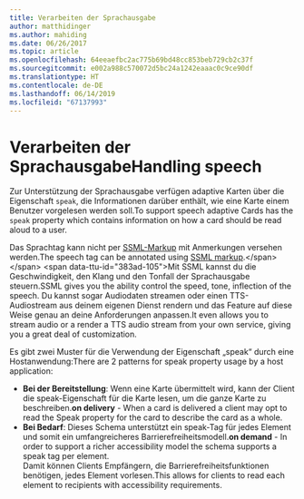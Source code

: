 ```yaml
---
title: Verarbeiten der Sprachausgabe
author: matthidinger
ms.author: mahiding
ms.date: 06/26/2017
ms.topic: article
ms.openlocfilehash: 64eeaefbc2ac775b69bd48cc853beb729cb2c37f
ms.sourcegitcommit: e002a988c570072d5bc24a1242eaaac0c9ce90df
ms.translationtype: HT
ms.contentlocale: de-DE
ms.lasthandoff: 06/14/2019
ms.locfileid: "67137993"
---
```

# <a name="handling-speech"></a><span data-ttu-id="383ad-102">Verarbeiten der Sprachausgabe</span><span class="sxs-lookup"><span data-stu-id="383ad-102">Handling speech</span></span>

<span data-ttu-id="383ad-103">Zur Unterstützung der Sprachausgabe verfügen adaptive Karten über die Eigenschaft `speak`, die Informationen darüber enthält, wie eine Karte einem Benutzer vorgelesen werden soll.</span><span class="sxs-lookup"><span data-stu-id="383ad-103">To support speech adaptive Cards has the `speak` property which contains information on how a card should be read aloud to a user.</span></span>

<span data-ttu-id="383ad-104">Das Sprachtag kann nicht per [SSML-Markup](https://msdn.microsoft.com/en-us/library/office/hh361578(v=office.14).aspx) mit Anmerkungen versehen werden.</span><span class="sxs-lookup"><span data-stu-id="383ad-104">The speech tag can be annotated using  [SSML markup](https://msdn.microsoft.com/en-us/library/office/hh361578(v=office.14).aspx).</span></span> <span data-ttu-id="383ad-105">Mit SSML kannst du die Geschwindigkeit, den Klang und den Tonfall der Sprachausgabe steuern.</span><span class="sxs-lookup"><span data-stu-id="383ad-105">SSML gives you the ability control the speed, tone, inflection of the speech.</span></span>  <span data-ttu-id="383ad-106">Du kannst sogar Audiodaten streamen oder einen TTS-Audiostream aus deinem eigenen Dienst rendern und das Feature auf diese Weise genau an deine Anforderungen anpassen.</span><span class="sxs-lookup"><span data-stu-id="383ad-106">It even allows you to stream audio or a render a TTS audio stream from your own service, giving you a great deal of customization.</span></span>

<span data-ttu-id="383ad-107">Es gibt zwei Muster für die Verwendung der Eigenschaft „speak“ durch eine Hostanwendung:</span><span class="sxs-lookup"><span data-stu-id="383ad-107">There are 2 patterns for speak property usage by a host application:</span></span>
* <span data-ttu-id="383ad-108">**Bei der Bereitstellung**: Wenn eine Karte übermittelt wird, kann der Client die speak-Eigenschaft für die Karte lesen, um die ganze Karte zu beschreiben.</span><span class="sxs-lookup"><span data-stu-id="383ad-108">**on delivery** - When a card is delivered a client may opt to read the Speak property for the card to describe the card as a whole.</span></span>
* <span data-ttu-id="383ad-109">**Bei Bedarf**: Dieses Schema unterstützt ein speak-Tag für jedes Element und somit ein umfangreicheres Barrierefreiheitsmodell.</span><span class="sxs-lookup"><span data-stu-id="383ad-109">**on demand** - In order to support a richer accessibility model the schema supports a speak tag per element.</span></span>  
<span data-ttu-id="383ad-110">Damit können Clients Empfängern, die Barrierefreiheitsfunktionen benötigen, jedes Element vorlesen.</span><span class="sxs-lookup"><span data-stu-id="383ad-110">This allows for clients to read each element to recipients with accessibility requirements.</span></span>

